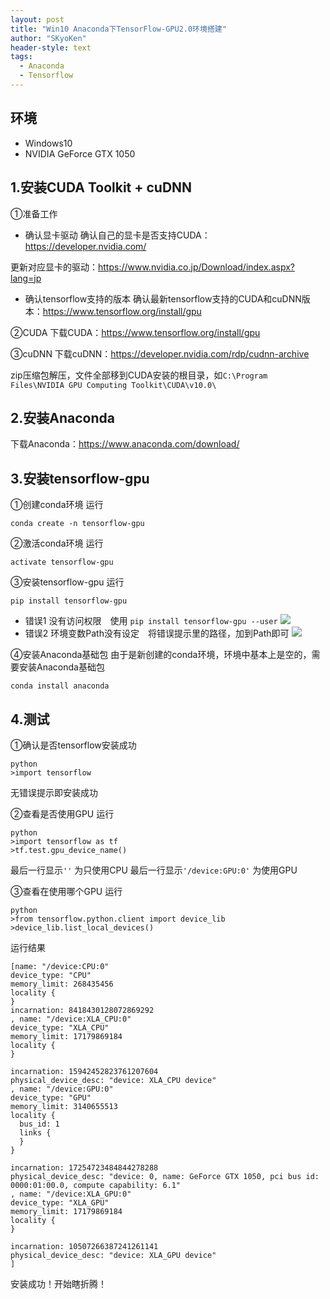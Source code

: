 ```yaml
---
layout: post
title: "Win10 Anaconda下TensorFlow-GPU2.0环境搭建"
author: "SKyoKen"
header-style: text
tags:
  - Anaconda
  - Tensorflow
---
```

## 环境
- Windows10
- NVIDIA GeForce GTX 1050

## 1.安装CUDA Toolkit + cuDNN
①准备工作
- 确认显卡驱动
确认自己的显卡是否支持CUDA：https://developer.nvidia.com/

更新对应显卡的驱动：https://www.nvidia.co.jp/Download/index.aspx?lang=jp

- 确认tensorflow支持的版本
确认最新tensorflow支持的CUDA和cuDNN版本：https://www.tensorflow.org/install/gpu

②CUDA
下载CUDA：https://www.tensorflow.org/install/gpu

③cuDNN
下载cuDNN：https://developer.nvidia.com/rdp/cudnn-archive

zip压缩包解压，文件全部移到CUDA安装的根目录，如```C:\Program Files\NVIDIA GPU Computing Toolkit\CUDA\v10.0\```

## 2.安装Anaconda
下载Anaconda：https://www.anaconda.com/download/

## 3.安装tensorflow-gpu
①创建conda环境
运行
```
conda create -n tensorflow-gpu
```

②激活conda环境
运行
```
activate tensorflow-gpu
```

③安装tensorflow-gpu
运行
```
pip install tensorflow-gpu
```
- 错误1 没有访问权限　使用 ```pip install tensorflow-gpu --user```
![](https://SkyoKen.github.io/post-images/1589951670985.png)
- 错误2 环境变数Path没有设定　将错误提示里的路径，加到Path即可
![](https://SkyoKen.github.io/post-images/1589951796808.png)


④安装Anaconda基础包
由于是新创建的conda环境，环境中基本上是空的，需要安装Anaconda基础包
```
conda install anaconda
```

## 4.测试
①确认是否tensorflow安装成功
```
python
>import tensorflow
```
无错误提示即安装成功

②查看是否使用GPU
运行
```
python
>import tensorflow as tf
>tf.test.gpu_device_name()
```
最后一行显示``` '' ``` 为只使用CPU
最后一行显示```'/device:GPU:0'``` 为使用GPU

③查看在使用哪个GPU
运行
```
python
>from tensorflow.python.client import device_lib
>device_lib.list_local_devices()
```
运行结果
```
[name: "/device:CPU:0"
device_type: "CPU"
memory_limit: 268435456
locality {
}
incarnation: 8418430128072869292
, name: "/device:XLA_CPU:0"
device_type: "XLA_CPU"
memory_limit: 17179869184
locality {
}

incarnation: 15942452823761207604
physical_device_desc: "device: XLA_CPU device"
, name: "/device:GPU:0"
device_type: "GPU"
memory_limit: 3140655513
locality {
  bus_id: 1
  links {
  }
}

incarnation: 17254723484844278288
physical_device_desc: "device: 0, name: GeForce GTX 1050, pci bus id: 0000:01:00.0, compute capability: 6.1"
, name: "/device:XLA_GPU:0"
device_type: "XLA_GPU"
memory_limit: 17179869184
locality {
}

incarnation: 10507266387241261141
physical_device_desc: "device: XLA_GPU device"
]
```
安装成功！开始瞎折腾！